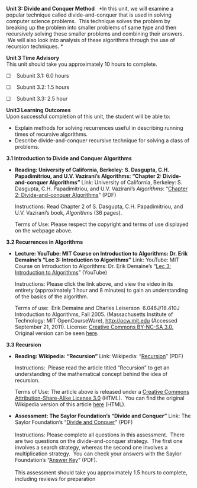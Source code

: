 **Unit 3: Divide and Conquer Method** <span id="3"></span> 
*In this unit, we will examine a popular technique called
divide-and-conquer that is used in solving computer science problems.
 This technique solves the problem by breaking up the problem into
smaller problems of same type and then recursively solving these smaller
problems and combining their answers.  We will also look into analysis
of these algorithms through the use of recursion techniques. *

**Unit 3 Time Advisory**  
This unit should take you approximately 10 hours to complete.  
  
 ☐    Subunit 3.1: 6.0 hours  
  
 ☐    Subunit 3.2: 1.5 hours  
  
 ☐    Subunit 3.3: 2.5 hour

**Unit3 Learning Outcomes**  
Upon successful completion of this unit, the student will be able to:  
  
-   Explain methods for solving recurrences useful in describing running
    times of recursive algorithms.
-   Describe divide-and-conquer recursive technique for solving a class
    of problems. 

**3.1 Introduction to Divide and Conquer Algorithms** <span
id="3.1"></span> 
-   **Reading: University of California, Berkeley: S. Dasgupta, C.H.
    Papadimitriou, and U.V. Vazirani’s Algorithms: “Chapter 2:
    Divide-and-conquer Algorithms”**
    Link: University of California, Berkeley: S. Dasgupta, C.H.
    Papadimitriou, and U.V. Vazirani’s *Algorithms:* “[Chapter 2:
    Divide-and-conquer
    Algorithms](http://novellaqalive2.mhhe.com/sites/dl/premium/0073523402/instructor/364486/Chapter2.pdf)”
    (PDF)  
      
     Instructions: Read Chapter 2 of S. Dasgupta, C.H. Papadimitriou,
    and U.V. Vazirani’s book, *Algorithms* (36 pages).  
      
     Terms of Use: Please respect the copyright and terms of use
    displayed on the webpage above.

**3.2 Recurrences in Algorithms** <span id="3.2"></span> 
-   **Lecture: YouTube: MIT Course on Introduction to Algorithms: Dr.
    Erik Demaine’s “Lec 3: Introduction to Algorithms”**
    Link: YouTube: MIT Course on Introduction to Algorithms: Dr. Erik
    Demaine’s “[Lec 3: Introduction to
    Algorithms](http://www.youtube.com/watch?v=4oZ8amScMhg)” (YouTube)  
      
     Instructions: Please click the link above, and view the video in
    its entirety (approximately 1 hour and 8 minutes) to gain an
    understanding of the basics of the algorithm.   
      
     Terms of use:  Erik Demaine and Charles Leiserson  6.046J/18.410J
    Introduction to Algorithms, Fall 2005. (Massachusetts Institute of
    Technology: MIT OpenCourseWare), http://ocw.mit.edu (Accessed
    September 21, 2011). License: [Creative Commons BY-NC-SA
    3.0.](http://creativecommons.org/licenses/by-nc-sa/3.0/us/) Original
    version can be
    seen [here](http://www.youtube.com/watch?v=-EQTVuAhSFY&feature=related). 

**3.3 Recursion** <span id="3.3"></span> 
-   **Reading: Wikipedia: “Recursion”**
    Link: Wikipedia:
    “[Recursion](http://www.saylor.org/site/wp-content/uploads/2011/06/Recursion.pdf)”
    (PDF)  
      
     Instructions:  Please read the article titled “Recursion” to get an
    understanding of the mathematical concept behind the idea of
    recursion.  
      
     Terms of Use: The article above is released under a [Creative
    Commons Attribution-Share-Alike License
    3.0](http://creativecommons.org/licenses/by-sa/3.0/) (HTML).  You
    can find the original Wikipedia version of this article
    [here](http://en.wikipedia.org/wiki/Recursion) (HTML).

-   **Assessment: The Saylor Foundation’s “Divide and Conquer”**
    Link: The Saylor Foundation’s “[Divide and
    Conquer](http://www.saylor.org/site/wp-content/uploads/2012/06/CS303-Unit3Assignment-FINAL.pdf)”
    (PDF)  
        
     Instructions: Please complete all questions in this assessment. 
    There are two questions on the divide-and-conquer strategy.  The
    first one involves a search strategy, whereas the second one
    involves a multiplication strategy.  You can check your answers with
    the Saylor Foundation’s “[Answer
    Key](http://www.saylor.org/site/wp-content/uploads/2012/06/CS303-Unit3AssignmentAnswerKey-FINAL.pdf)”
    (PDF).  
        
     This assessment should take you approximately 1.5 hours to
    complete, including reviews for preparation


